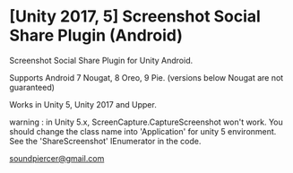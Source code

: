 # [Unity 2017, 5] Screenshot Social Share Plugin (Android)
Screenshot Social Share Plugin for Unity Android.

Supports Android 7 Nougat, 8 Oreo, 9 Pie. (versions below Nougat are not guaranteed)


Works in Unity 5, Unity 2017 and Upper.


warning : in Unity 5.x, ScreenCapture.CaptureScreenshot won't work. You should change the class name into 'Application' for unity 5 environment. See the 'ShareScreenshot' IEnumerator in the code.


soundpiercer@gmail.com

